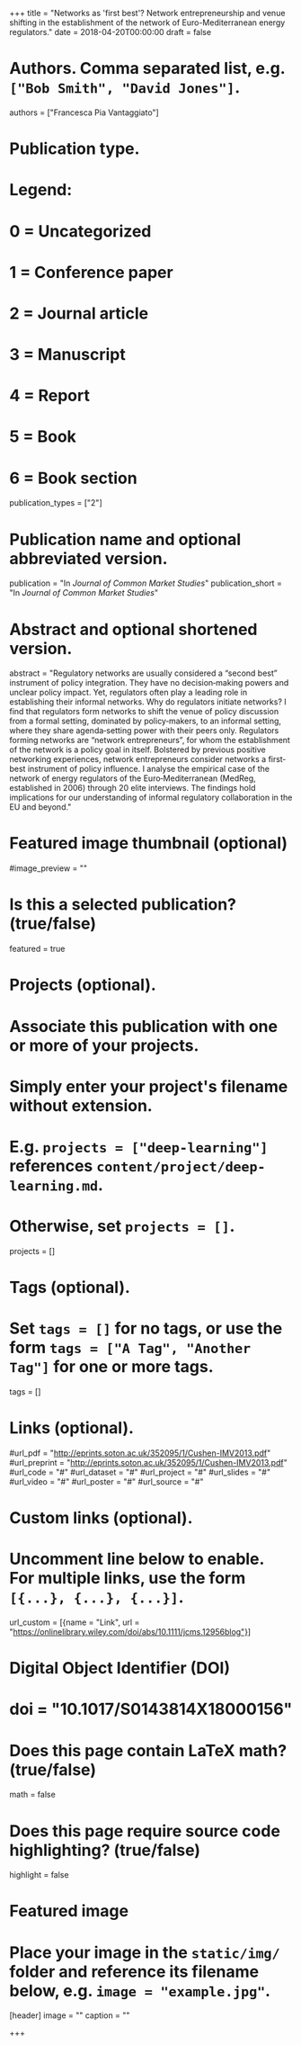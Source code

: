 +++
title = "Networks as 'first best'? Network entrepreneurship and venue shifting in the establishment of the network of Euro-Mediterranean energy regulators."
date = 2018-04-20T00:00:00
draft = false

# Authors. Comma separated list, e.g. `["Bob Smith", "David Jones"]`.
authors = ["Francesca Pia Vantaggiato"]

# Publication type.
# Legend:
# 0 = Uncategorized
# 1 = Conference paper
# 2 = Journal article
# 3 = Manuscript
# 4 = Report
# 5 = Book
# 6 = Book section
publication_types = ["2"]

# Publication name and optional abbreviated version.
publication = "In *Journal of Common Market Studies*"
publication_short = "In *Journal of Common Market Studies*"

# Abstract and optional shortened version.
abstract = "Regulatory networks are usually considered a “second best” instrument of policy integration. They have no decision‐making powers and unclear policy impact. Yet, regulators often play a leading role in establishing their informal networks. Why do regulators initiate networks? I find that regulators form networks to shift the venue of policy discussion from a formal setting, dominated by policy‐makers, to an informal setting, where they share agenda‐setting power with their peers only. Regulators forming networks are “network entrepreneurs”, for whom the establishment of the network is a policy goal in itself. Bolstered by previous positive networking experiences, network entrepreneurs consider networks a first‐best instrument of policy influence. I analyse the empirical case of the network of energy regulators of the Euro‐Mediterranean (MedReg, established in 2006) through 20 elite interviews. The findings hold implications for our understanding of informal regulatory collaboration in the EU and beyond."


# Featured image thumbnail (optional)
#image_preview = ""

# Is this a selected publication? (true/false)
featured = true

# Projects (optional).
#   Associate this publication with one or more of your projects.
#   Simply enter your project's filename without extension.
#   E.g. `projects = ["deep-learning"]` references `content/project/deep-learning.md`.
#   Otherwise, set `projects = []`.
projects = []

# Tags (optional).
#   Set `tags = []` for no tags, or use the form `tags = ["A Tag", "Another Tag"]` for one or more tags.
tags = []

# Links (optional).
#url_pdf = "http://eprints.soton.ac.uk/352095/1/Cushen-IMV2013.pdf"
#url_preprint = "http://eprints.soton.ac.uk/352095/1/Cushen-IMV2013.pdf"
#url_code = "#"
#url_dataset = "#"
#url_project = "#"
#url_slides = "#"
#url_video = "#"
#url_poster = "#"
#url_source = "#"

# Custom links (optional).
#   Uncomment line below to enable. For multiple links, use the form `[{...}, {...}, {...}]`.
url_custom = [{name = "Link", url = "https://onlinelibrary.wiley.com/doi/abs/10.1111/jcms.12956blog"}]

# Digital Object Identifier (DOI)
# doi = "10.1017/S0143814X18000156"

# Does this page contain LaTeX math? (true/false)
math = false

# Does this page require source code highlighting? (true/false)
highlight = false

# Featured image
# Place your image in the `static/img/` folder and reference its filename below, e.g. `image = "example.jpg"`.
[header]
image = ""
caption = ""

+++

